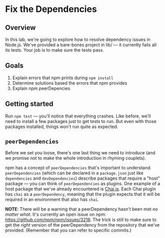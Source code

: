 # Fix the Dependencies

## Overview

In this lab, we're going to explore how to resolve dependency issues in Node.js. We've provided a bare-bones project in lib/ — it currently fails all its tests. Your job is to make sure the tests pass.

## Goals

1. Explain errors that npm prints during `npm install`
2. Determine solutions based the errors that npm provides
3. Explain npm peerDepencies

## Getting started

Run `npm test` — you'll notice that everything crashes. Like before, we'll need to install a few packages just to get tests to run. But even with those packages installed, things won't run quite as expected.

## `peerDependencies`

Before we set you loose, there's one last thing we need to introduce (and we promise not to make the whole introduction in rhyming couplets).

npm has a concept of `peerDependencies` that's important to understand. `peerDependencies` (which can be declared in a `package.json` just like `dependencies` and `devDependencies`) describe packages that require a "host" package — you can think of `peerDependencies` as plugins. One example of a host package that we've already encountered is [Chai.js](http://chaijs.com/plugins/). Each Chai plugin has `chai` as a `peerDependency`, meaning that the plugin expects that it will be required in an environment that also has `chai`.

**NOTE**: There will be a warning that a peerDependency hasn't been met _no matter what_. It's currently an open issue on npm: https://github.com/npm/npm/issues/3218. The trick is still to make sure to get the _right_ version of the peerDependency from the repository that we've provided. (Remember that you can refer to specific commits.)
